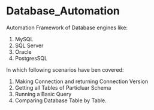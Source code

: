 # Database_Automation
Automation Framework of Database engines like:
1. MySQL
2. SQL Server
3. Oracle
4. PostgresSQL

In which following scenarios have ben covered:
1. Making Connection and returning Connection Version
2. Getting all Tables of Particluar Schema
3. Running a Basic Query
4. Comparing Database Table by Table.
